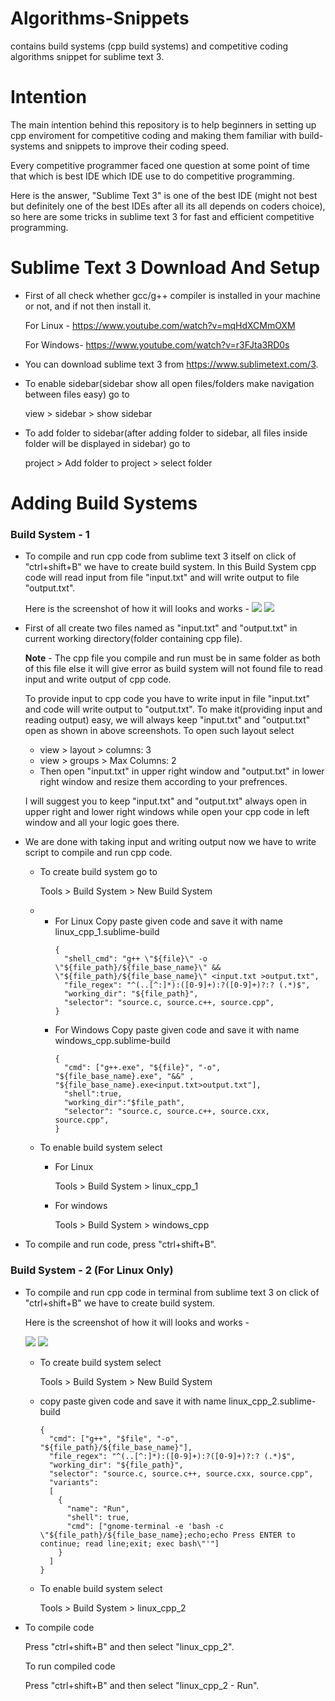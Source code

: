 # Algorithms-Snippets
contains build systems (cpp build systems) and competitive coding algorithms snippet for sublime text 3.

# Intention
The main intention behind this repository is to help beginners in setting up cpp enviroment for competitive coding and making them familiar with build-systems and snippets to improve their coding speed.

Every competitive programmer faced one question at some point of time that which is best IDE which IDE use to do competitive programming.

Here is the answer, "Sublime Text 3" is one of the best IDE (might not best but definitely one of the best IDEs after all its all depends on coders choice), so here are some tricks in sublime text 3 for fast and efficient competitive programming. 

# Sublime Text 3 Download And Setup
* First of all check whether gcc/g++ compiler is installed in your machine or not, and if not then install it.
  
  For Linux - https://www.youtube.com/watch?v=mqHdXCMmOXM
  
  For Windows- https://www.youtube.com/watch?v=r3FJta3RD0s

* You can download sublime text 3 from https://www.sublimetext.com/3.

* To enable sidebar(sidebar show all open files/folders make navigation between files easy) go to
  
  view > sidebar > show sidebar

* To add folder to sidebar(after adding folder to sidebar, all files inside folder will be displayed in sidebar) go to
  
  project > Add folder to project > select folder

Adding Build Systems
===================

### Build System - 1 ###
 
* To compile and run cpp code from sublime text 3 itself on click of "ctrl+shift+B" we have to create build system.
  In this Build System cpp code will read input from file "input.txt" and will write output to file "output.txt".
  
  Here is the screenshot of how it will looks and works -
  ![](https://github.com/brijeshpanara24/Algorithms-Snippets/blob/master/screenshots/linux_cpp_1_without_error.png)
  ![](https://github.com/brijeshpanara24/Algorithms-Snippets/blob/master/screenshots/linux_cpp_1_with_error.png)
  
* First of all create two files named as "input.txt" and "output.txt" in current working directory(folder containing cpp file).

  **Note** - The cpp file you compile and run must be in same folder as both of this file else it will give error as build system will not found file to read input and write output of cpp code.

  To provide input to cpp code you have to write input in file "input.txt" and code will write output to "output.txt".
  To make it(providing input and reading output) easy, we will always keep "input.txt" and "output.txt" open as shown in above screenshots.
  To open such layout select
  * view > layout > columns: 3
  * view > groups > Max Columns: 2
  * Then open "input.txt" in upper right window and "output.txt" in lower right window and resize them according to your prefrences.
  
  I will suggest you to keep "input.txt" and "output.txt" always open in upper right and lower right windows while open your cpp code in left window and all your logic goes there.

* We are done with taking input and writing output now we have to write script to compile and run cpp code.
  
  * To create build system go to 
    
    Tools > Build System > New Build System 
  
  *
    * For Linux
      Copy paste given code and save it with name linux_cpp_1.sublime-build
      ```
      {
        "shell_cmd": "g++ \"${file}\" -o \"${file_path}/${file_base_name}\" && \"${file_path}/${file_base_name}\" <input.txt >output.txt",
        "file_regex": "^(..[^:]*):([0-9]+):?([0-9]+)?:? (.*)$",
        "working_dir": "${file_path}",
        "selector": "source.c, source.c++, source.cpp",
      }
      ```
    * For Windows
      Copy paste given code and save it with name windows_cpp.sublime-build
      ```
      {
        "cmd": ["g++.exe", "${file}", "-o", "${file_base_name}.exe", "&&" , "${file_base_name}.exe<input.txt>output.txt"],
        "shell":true,
        "working_dir":"$file_path",
        "selector": "source.c, source.c++, source.cxx, source.cpp", 
      }
      ```

  * To enable build system select
    
    * For Linux 
      
      Tools > Build System > linux_cpp_1
      
    * For windows
    
      Tools > Build System > windows_cpp

* To compile and run code, press "ctrl+shift+B".

### Build System - 2 (For Linux Only) ###
 
* To compile and run cpp code in terminal from sublime text 3 on click of "ctrl+shift+B" we have to create build system.
  
  Here is the screenshot of how it will looks and works -
  
  ![](https://github.com/brijeshpanara24/Algorithms-Snippets/blob/master/screenshots/linux_cpp_2_without_error.png)
  ![](https://github.com/brijeshpanara24/Algorithms-Snippets/blob/master/screenshots/linux_cpp_2_with_error.png)
  
  * To create build system select 

    Tools > Build System > New Build System 

  * copy paste given code and save it with name linux_cpp_2.sublime-build

    ```
    { 
      "cmd": ["g++", "$file", "-o", "${file_path}/${file_base_name}"], 
      "file_regex": "^(..[^:]*):([0-9]+):?([0-9]+)?:? (.*)$", 
      "working_dir": "${file_path}", 
      "selector": "source.c, source.c++, source.cxx, source.cpp", 
      "variants": 
      [ 
        { 
          "name": "Run", 
          "shell": true, 
          "cmd": ["gnome-terminal -e 'bash -c \"${file_path}/${file_base_name};echo;echo Press ENTER to continue; read line;exit; exec bash\"'"] 
        } 
      ] 
    }
    ```

  * To enable build system select

    Tools > Build System > linux_cpp_2

* To compile code 

  Press "ctrl+shift+B" and then select "linux_cpp_2".

  To run compiled code 

  Press "ctrl+shift+B" and then select "linux_cpp_2 - Run".
